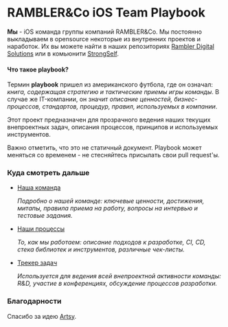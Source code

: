 # RAMBLER&Co iOS Team Playbook

**Мы** - iOS команда группы компаний RAMBLER&Co. Мы постоянно выкладываем в opensource некоторые из внутренних проектов и наработок. Их вы можете найти в наших репозиториях [Rambler Digital Solutions](https://github.com/rambler-digital-solutions) или в комьюнити [StrongSelf](https://github.com/strongself). 

#### Что такое playbook?

Термин **playbook** пришел из американского футбола, где он означал: *книга, содержащая стратегию и тактические приемы игры команды*. В случае же IT-компании, он значит *описание ценностей, бизнес-процессов, стандартов, процедур, правил, используемых в компании*.

Этот проект предназначен для прозрачного ведения наших текущих внепроектных задач, описания процессов, принципов и используемых инструментов.

Важно отметить, что это не статичный документ. Playbook может меняться со временем - не стесняйтесь присылать свои pull request'ы.

### Куда смотреть дальше

- [Наша команда](/team/README.md)

  *Подробно о нашей команде: ключевые ценности, достижения, митапы, правила приема на работу, вопросы на интервью и тестовые задания.* 

- [Наши процессы](/processes/README.md)

  *То, как мы работаем: описание подходов к разработке, CI, CD, стека библиотек и инструментов, различные чек-листы.*
  
- [Трекер задач](https://github.com/rambler-ios/team/issues)

  *Используется для ведения всей внепроектной активности команды: R&D, участие в конференциях, обсуждение процессов разработки.* 
  
### Благодарности

Спасибо за идею [Artsy](https://github.com/artsy/mobile).

